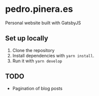 # pedro.pinera.es

Personal website built with GatsbyJS

## Set up locally

1. Clone the repository
2. Install dependencies with `yarn install`.
3. Run it with `yarn develop`

## TODO

- Pagination of blog posts
